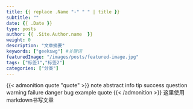 ```yaml
---
title: {{ replace .Name "-" " " | title }}
subtitle: ""
date: {{ .Date }}
type: posts
author: {{ .Site.Author.name  }}
weight: 0
description: "文章摘要"
keywords: ["geekswg"] #关键词
featuredImage: "/images/posts/featured-image.jpg"
tags: ["标签1","标签2"]
categories: ["分类"]
---
```

{{< admonition quote "quote"  >}}
note abstract info tip success question warning failure danger bug example quote
{{< /admonition >}}
这里使用markdown书写文章
<!--more-->
